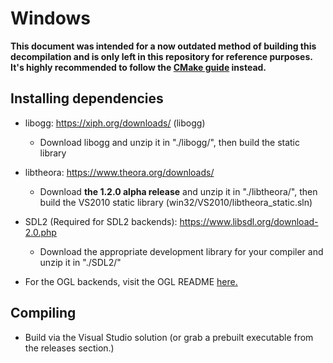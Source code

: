 # Windows

**This document was intended for a now outdated method of building this decompilation and is only left in this repository for reference purposes. It's highly recommended to follow the [CMake guide](./../../README.md#how-to-build) instead.**

## Installing dependencies 

* libogg: https://xiph.org/downloads/ (libogg)
  * Download libogg and unzip it in "./libogg/", then build the static library

* libtheora: https://www.theora.org/downloads/ 
  * Download **the 1.2.0 alpha release** and unzip it in "./libtheora/", then build the VS2010 static library (win32/VS2010/libtheora_static.sln)

* SDL2 (Required for SDL2 backends): https://www.libsdl.org/download-2.0.php
  * Download the appropriate development library for your compiler and unzip it in "./SDL2/"

* For the OGL backends, visit the OGL README [here.](../ogl/README.md)

## Compiling

* Build via the Visual Studio solution (or grab a prebuilt executable from the releases section.)
